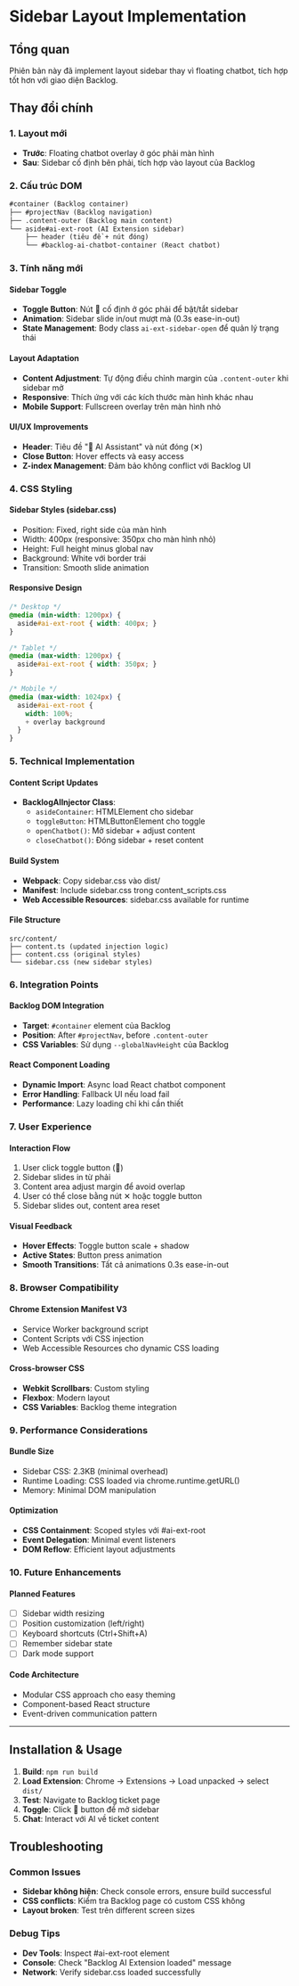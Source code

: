 # Sidebar Layout Implementation

## Tổng quan

Phiên bản này đã implement layout sidebar thay vì floating chatbot, tích hợp tốt hơn với giao diện Backlog.

## Thay đổi chính

### 1. Layout mới
- **Trước**: Floating chatbot overlay ở góc phải màn hình
- **Sau**: Sidebar cố định bên phải, tích hợp vào layout của Backlog

### 2. Cấu trúc DOM
```html
#container (Backlog container)
├── #projectNav (Backlog navigation)
├── .content-outer (Backlog main content)
└── aside#ai-ext-root (AI Extension sidebar)
    ├── header (tiêu đề + nút đóng)
    └── #backlog-ai-chatbot-container (React chatbot)
```

### 3. Tính năng mới

#### Sidebar Toggle
- **Toggle Button**: Nút 🤖 cố định ở góc phải để bật/tắt sidebar
- **Animation**: Sidebar slide in/out mượt mà (0.3s ease-in-out)
- **State Management**: Body class `ai-ext-sidebar-open` để quản lý trạng thái

#### Layout Adaptation
- **Content Adjustment**: Tự động điều chỉnh margin của `.content-outer` khi sidebar mở
- **Responsive**: Thích ứng với các kích thước màn hình khác nhau
- **Mobile Support**: Fullscreen overlay trên màn hình nhỏ

#### UI/UX Improvements
- **Header**: Tiêu đề "🤖 AI Assistant" và nút đóng (✕)
- **Close Button**: Hover effects và easy access
- **Z-index Management**: Đảm bảo không conflict với Backlog UI

### 4. CSS Styling

#### Sidebar Styles (sidebar.css)
- Position: Fixed, right side của màn hình
- Width: 400px (responsive: 350px cho màn hình nhỏ)
- Height: Full height minus global nav
- Background: White với border trái
- Transition: Smooth slide animation

#### Responsive Design
```css
/* Desktop */
@media (min-width: 1200px) {
  aside#ai-ext-root { width: 400px; }
}

/* Tablet */
@media (max-width: 1200px) {
  aside#ai-ext-root { width: 350px; }
}

/* Mobile */
@media (max-width: 1024px) {
  aside#ai-ext-root {
    width: 100%;
    + overlay background
  }
}
```

### 5. Technical Implementation

#### Content Script Updates
- **BacklogAIInjector Class**:
  - `asideContainer`: HTMLElement cho sidebar
  - `toggleButton`: HTMLButtonElement cho toggle
  - `openChatbot()`: Mở sidebar + adjust content
  - `closeChatbot()`: Đóng sidebar + reset content

#### Build System
- **Webpack**: Copy sidebar.css vào dist/
- **Manifest**: Include sidebar.css trong content_scripts.css
- **Web Accessible Resources**: sidebar.css available for runtime

#### File Structure
```
src/content/
├── content.ts (updated injection logic)
├── content.css (original styles)
└── sidebar.css (new sidebar styles)
```

### 6. Integration Points

#### Backlog DOM Integration
- **Target**: `#container` element của Backlog
- **Position**: After `#projectNav`, before `.content-outer`
- **CSS Variables**: Sử dụng `--globalNavHeight` của Backlog

#### React Component Loading
- **Dynamic Import**: Async load React chatbot component
- **Error Handling**: Fallback UI nếu load fail
- **Performance**: Lazy loading chỉ khi cần thiết

### 7. User Experience

#### Interaction Flow
1. User click toggle button (🤖)
2. Sidebar slides in từ phải
3. Content area adjust margin để avoid overlap
4. User có thể close bằng nút ✕ hoặc toggle button
5. Sidebar slides out, content area reset

#### Visual Feedback
- **Hover Effects**: Toggle button scale + shadow
- **Active States**: Button press animation
- **Smooth Transitions**: Tất cả animations 0.3s ease-in-out

### 8. Browser Compatibility

#### Chrome Extension Manifest V3
- Service Worker background script
- Content Scripts với CSS injection
- Web Accessible Resources cho dynamic CSS loading

#### Cross-browser CSS
- **Webkit Scrollbars**: Custom styling
- **Flexbox**: Modern layout
- **CSS Variables**: Backlog theme integration

### 9. Performance Considerations

#### Bundle Size
- Sidebar CSS: 2.3KB (minimal overhead)
- Runtime Loading: CSS loaded via chrome.runtime.getURL()
- Memory: Minimal DOM manipulation

#### Optimization
- **CSS Containment**: Scoped styles với #ai-ext-root
- **Event Delegation**: Minimal event listeners
- **DOM Reflow**: Efficient layout adjustments

### 10. Future Enhancements

#### Planned Features
- [ ] Sidebar width resizing
- [ ] Position customization (left/right)
- [ ] Keyboard shortcuts (Ctrl+Shift+A)
- [ ] Remember sidebar state
- [ ] Dark mode support

#### Code Architecture
- Modular CSS approach cho easy theming
- Component-based React structure
- Event-driven communication pattern

---

## Installation & Usage

1. **Build**: `npm run build`
2. **Load Extension**: Chrome → Extensions → Load unpacked → select `dist/`
3. **Test**: Navigate to Backlog ticket page
4. **Toggle**: Click 🤖 button để mở sidebar
5. **Chat**: Interact với AI về ticket content

## Troubleshooting

### Common Issues
- **Sidebar không hiện**: Check console errors, ensure build successful
- **CSS conflicts**: Kiểm tra Backlog page có custom CSS không
- **Layout broken**: Test trên different screen sizes

### Debug Tips
- **Dev Tools**: Inspect #ai-ext-root element
- **Console**: Check "Backlog AI Extension loaded" message
- **Network**: Verify sidebar.css loaded successfully

